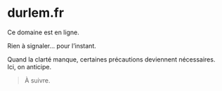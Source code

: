 # durlem.fr

Ce domaine est en ligne.

Rien à signaler… pour l’instant.

Quand la clarté manque, certaines précautions deviennent nécessaires.  
Ici, on anticipe.

> À suivre.
